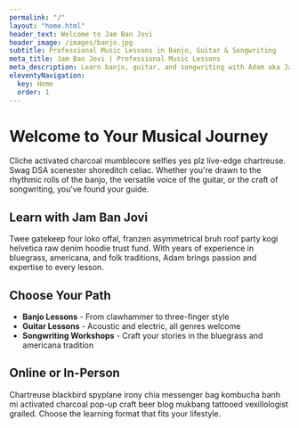 ```yaml
---
permalink: "/"
layout: "home.html"
header_text: Welcome to Jam Ban Jovi
header_image: /images/banjo.jpg
subtitle: Professional Music Lessons in Banjo, Guitar & Songwriting
meta_title: Jam Ban Jovi | Professional Music Lessons
meta_description: Learn banjo, guitar, and songwriting with Adam aka Jam Ban Jovi. Offering online and in-person lessons for all skill levels.
eleventyNavigation:
  key: Home
  order: 1
---
```


# Welcome to Your Musical Journey

Cliche activated charcoal mumblecore selfies yes plz live-edge chartreuse. Swag DSA scenester shoreditch celiac. Whether you're drawn to the rhythmic rolls of the banjo, the versatile voice of the guitar, or the craft of songwriting, you've found your guide.

## Learn with Jam Ban Jovi

Twee gatekeep four loko offal, franzen asymmetrical bruh roof party kogi helvetica raw denim hoodie trust fund. With years of experience in bluegrass, americana, and folk traditions, Adam brings passion and expertise to every lesson.

## Choose Your Path

- **Banjo Lessons** - From clawhammer to three-finger style
- **Guitar Lessons** - Acoustic and electric, all genres welcome
- **Songwriting Workshops** - Craft your stories in the bluegrass and americana tradition

## Online or In-Person

Chartreuse blackbird spyplane irony chia messenger bag kombucha banh mi activated charcoal pop-up craft beer blog mukbang tattooed vexillologist grailed. Choose the learning format that fits your lifestyle.
